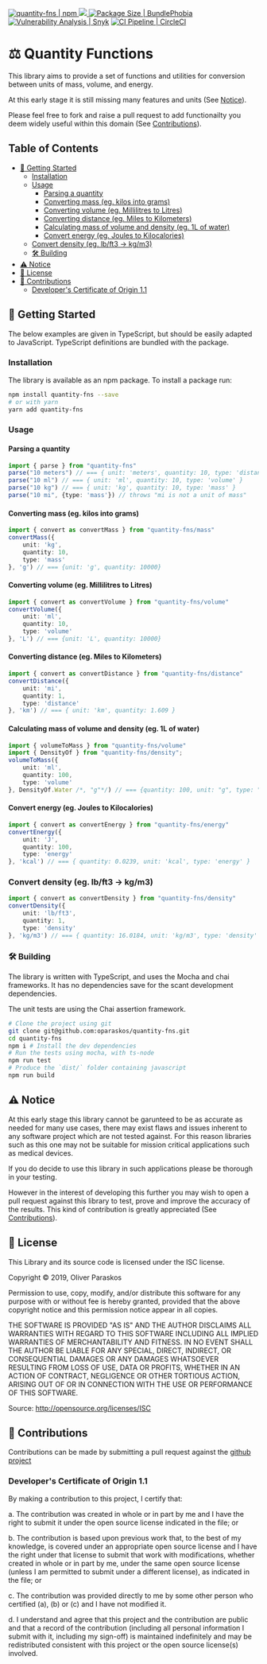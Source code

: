 [![quantity-fns | npm](https://img.shields.io/npm/l/quantity-fns.svg)
![](https://img.shields.io/npm/v/quantity-fns.svg)
](https://npmjs.com/quantity-fns)
[![Package Size | BundlePhobia](https://img.shields.io/bundlephobia/min/quantity-fns.svg)](https://bundlephobia.com/result?p=quantity-fns)
[![Vulnerability Analysis | Snyk](https://img.shields.io/snyk/vulnerabilities/npm/quantity-fns.svg)](https://snyk.io/test/npm/quantity-fns)
[![CI Pipeline | CircleCI](https://img.shields.io/circleci/build/gh/oparaskos/quantity-fns.svg)](https://circleci.com/gh/oparaskos/quantity-fns)

# ⚖️ Quantity Functions <!-- omit in toc -->
This library aims to provide a set of functions and utilities for conversion between units of mass, volume, and energy.

At this early stage it is still missing many features and units (See [Notice](#notice)).

Please feel free to fork and raise a pull request to add functionailty you deem widely useful within this domain (See [Contributions](#contributions)).


## Table of Contents <!-- omit in toc -->
- [🏁 Getting Started](#%F0%9F%8F%81-getting-started)
  - [Installation](#installation)
  - [Usage](#usage)
    - [Parsing a quantity](#parsing-a-quantity)
    - [Converting mass (eg. kilos into grams)](#converting-mass-eg-kilos-into-grams)
    - [Converting volume (eg. Millilitres to Litres)](#converting-volume-eg-millilitres-to-litres)
    - [Converting distance (eg. Miles to Kilometers)](#converting-distance-eg-miles-to-kilometers)
    - [Calculating mass of volume and density (eg. 1L of water)](#calculating-mass-of-volume-and-density-eg-1l-of-water)
    - [Convert energy (eg. Joules to Kilocalories)](#convert-energy-eg-joules-to-kilocalories)
  - [Convert density (eg. lb/ft3 -> kg/m3)](#convert-density-eg-lbft3---kgm3)
  - [🛠️ Building](#%F0%9F%9B%A0%EF%B8%8F-building)
- [⚠️ Notice](#%E2%9A%A0%EF%B8%8F-notice)
- [📜 License](#%F0%9F%93%9C-license)
- [💁 Contributions](#%F0%9F%92%81-contributions)
  - [Developer's Certificate of Origin 1.1](#developers-certificate-of-origin-11)

## 🏁 Getting Started

The below examples are given in TypeScript, but should be easily adapted to JavaScript. TypeScript definitions are bundled with the package.

### Installation
The library is available as an npm package. To install a package run:

```bash
npm install quantity-fns --save
# or with yarn
yarn add quantity-fns
```

### Usage

#### Parsing a quantity
```typescript
import { parse } from "quantity-fns"
parse("10 meters") // === { unit: 'meters', quantity: 10, type: 'distance' }
parse("10 ml") // === { unit: 'ml', quantity: 10, type: 'volume' }
parse("10 kg") // === { unit: 'kg', quantity: 10, type: 'mass' }
parse("10 mi", {type: 'mass'}) // throws "mi is not a unit of mass"
```

#### Converting mass (eg. kilos into grams)
```typescript
import { convert as convertMass } from "quantity-fns/mass"
convertMass({
    unit: 'kg',
    quantity: 10,
    type: 'mass'
}, 'g') // === {unit: 'g', quantity: 10000}
```

#### Converting volume (eg. Millilitres to Litres)
```typescript
import { convert as convertVolume } from "quantity-fns/volume"
convertVolume({
    unit: 'ml',
    quantity: 10,
    type: 'volume'
}, 'L') // === {unit: 'L', quantity: 10000}
```

#### Converting distance (eg. Miles to Kilometers)
```typescript
import { convert as convertDistance } from "quantity-fns/distance"
convertDistance({
    unit: 'mi',
    quantity: 1,
    type: 'distance'
}, 'km') // === { unit: 'km', quantity: 1.609 }
```

#### Calculating mass of volume and density (eg. 1L of water)
```typescript
import { volumeToMass } from "quantity-fns/volume"
import { DensityOf } from "quantity-fns/density";
volumeToMass({
    unit: 'ml',
    quantity: 100,
    type: 'volume'
}, DensityOf.Water /*, "g"*/) // === {quantity: 100, unit: "g", type: "mass"}
```

#### Convert energy (eg. Joules to Kilocalories)
```typescript
import { convert as convertEnergy } from "quantity-fns/energy"
convertEnergy({
    unit: 'J',
    quantity: 100,
    type: 'energy'
}, 'kcal') // === { quantity: 0.0239, unit: 'kcal', type: 'energy' }
```

### Convert density (eg. lb/ft3 -> kg/m3)
```typescript
import { convert as convertDensity } from "quantity-fns/density"
convertDensity({
    unit: 'lb/ft3',
    quantity: 1,
    type: 'density'
}, 'kg/m3') // === { quantity: 16.0184, unit: 'kg/m3', type: 'density' }
```

### 🛠️ Building
The library is written with TypeScript, and uses the Mocha and chai frameworks. It has no dependencies save for the scant development dependencies.

The unit tests are using the Chai assertion framework.

```bash
# Clone the project using git
git clone git@github.com:oparaskos/quantity-fns.git
cd quantity-fns
npm i # Install the dev dependencies
# Run the tests using mocha, with ts-node
npm run test
# Produce the `dist/` folder containing javascript
npm run build
```

## ⚠️ Notice

At this early stage this library cannot be garunteed to be as accurate as needed for many use cases, there may exist flaws and issues inherent to any software project which are not tested against. For this reason libraries such as this one may not be suitable for mission critical applications such as medical devices.

If you do decide to use this library in such applications please be thorough in your testing.

However in the interest of developing this further you may wish to open a pull request against this library to test, prove and improve the accuracy of the results. This kind of contribution is greatly appreciated (See [Contributions](#contributions)).

## 📜 License

This Library and its source code is licensed under the ISC license.

Copyright © 2019, Oliver Paraskos

Permission to use, copy, modify, and/or distribute this software for any purpose with or without fee is hereby granted, provided that the above copyright notice and this permission notice appear in all copies.

THE SOFTWARE IS PROVIDED "AS IS" AND THE AUTHOR DISCLAIMS ALL WARRANTIES WITH REGARD TO THIS SOFTWARE INCLUDING ALL IMPLIED WARRANTIES OF MERCHANTABILITY AND FITNESS. IN NO EVENT SHALL THE AUTHOR BE LIABLE FOR ANY SPECIAL, DIRECT, INDIRECT, OR CONSEQUENTIAL DAMAGES OR ANY DAMAGES WHATSOEVER RESULTING FROM LOSS OF USE, DATA OR PROFITS, WHETHER IN AN ACTION OF CONTRACT, NEGLIGENCE OR OTHER TORTIOUS ACTION, ARISING OUT OF OR IN CONNECTION WITH THE USE OR PERFORMANCE OF THIS SOFTWARE.

Source: http://opensource.org/licenses/ISC

## 💁 Contributions

Contributions can be made by submitting a pull request against the [github project](https://github.com/oparaskos/quantity-fns)

### Developer's Certificate of Origin 1.1

By making a contribution to this project, I certify that:

a. The contribution was created in whole or in part by me and I
    have the right to submit it under the open source license
    indicated in the file; or

b. The contribution is based upon previous work that, to the best
    of my knowledge, is covered under an appropriate open source
    license and I have the right under that license to submit that
    work with modifications, whether created in whole or in part
    by me, under the same open source license (unless I am
    permitted to submit under a different license), as indicated
    in the file; or

c. The contribution was provided directly to me by some other
    person who certified (a), (b) or (c) and I have not modified
    it.

d. I understand and agree that this project and the contribution
    are public and that a record of the contribution (including all
    personal information I submit with it, including my sign-off) is
    maintained indefinitely and may be redistributed consistent with
    this project or the open source license(s) involved.
